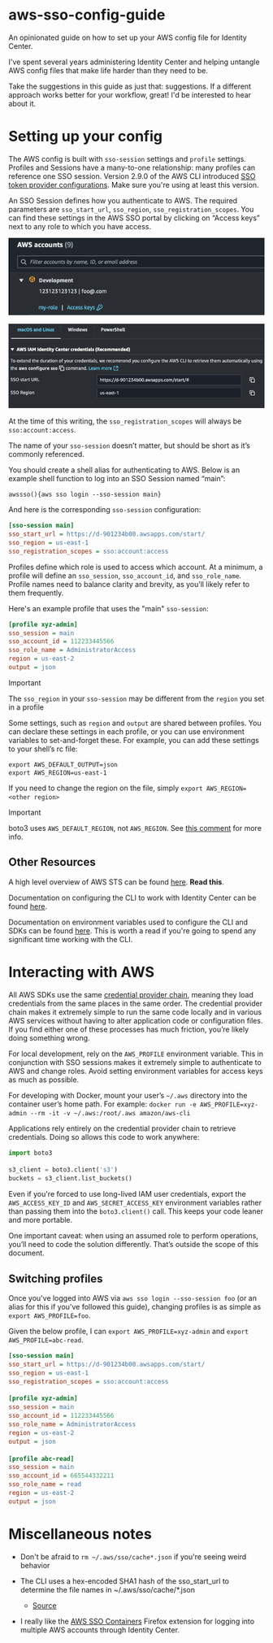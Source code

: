 # aws-sso-config-guide
An opinionated guide on how to set up your AWS config file for Identity Center.

I've spent several years administering Identity Center and helping untangle AWS config files that make life harder than they need to be.

Take the suggestions in this guide as just that: suggestions. If a different approach works better for your workflow, great! I'd be interested to hear about it. 

# Setting up your config

The AWS config is built with `sso-session` settings and `profile` settings. Profiles and Sessions have a many-to-one relationship: many profiles can reference one SSO session. Version 2.9.0 of the AWS CLI introduced [SSO token provider configurations](https://docs.aws.amazon.com/sdkref/latest/guide/feature-sso-credentials.html#sso-token-config). Make sure you're using at least this version. 

An SSO Session defines how you authenticate to AWS. The required parameters are `sso_start_url`, `sso_region`, `sso_registration_scopes`. You can find these settings in the AWS SSO portal by clicking on “Access keys” next to any role to which you have access.

![step0.png](img/config/step0.png)

![step1.png](img/config/step1.png)

At the time of this writing, the `sso_registration_scopes` will always be `sso:account:access`. 

The name of your `sso-session` doesn’t matter, but should be short as it’s commonly referenced.

You should create a shell alias for authenticating to AWS. Below is an example shell function to log into an SSO Session named “main”:

```shell
awssso(){aws sso login --sso-session main}
```

And here is the corresponding `sso-session` configuration:

```ini
[sso-session main]
sso_start_url = https://d-901234b00.awsapps.com/start/
sso_region = us-east-1
sso_registration_scopes = sso:account:access
```

Profiles define which role is used to access which account. At a minimum, a profile will define an `sso_session`, `sso_account_id`, and `sso_role_name`. Profile names need to balance clarity and brevity, as you’ll likely refer to them frequently.

Here's an example profile that uses the "main" `sso-session`:

```ini
[profile xyz-admin]
sso_session = main
sso_account_id = 112233445566
sso_role_name = AdministratorAccess
region = us-east-2
output = json
```

> [!IMPORTANT]
> The `sso_region` in your `sso-session` may be different from the `region` you set in a profile

Some settings, such as `region` and `output` are shared between profiles. You can declare these settings in each profile, or you can use environment variables to set-and-forget these. For example, you can add these settings to your shell’s rc file:

```shell
export AWS_DEFAULT_OUTPUT=json
export AWS_REGION=us-east-1
```

If you need to change the region on the file, simply `export AWS_REGION=<other region>`

>[!IMPORTANT]
> boto3 uses `AWS_DEFAULT_REGION`, not `AWS_REGION`. See [this comment](https://github.com/boto/boto3/issues/3620#issuecomment-1462661383) for more info.

## Other Resources
A high level overview of AWS STS can be found [here](https://docs.aws.amazon.com/IAM/latest/UserGuide/id_credentials_temp.html). **Read this**.

Documentation on configuring the CLI to work with Identity Center can be found [here](https://docs.aws.amazon.com/cli/latest/userguide/cli-configure-sso.html). 

Documentation on environment variables used to configure the CLI and SDKs can be found [here](https://docs.aws.amazon.com/cli/v1/userguide/cli-configure-envvars.html). This is worth a read if you're going to spend any significant time working with the CLI.

# Interacting with AWS

All AWS SDKs use the same [credential provider chain](https://docs.aws.amazon.com/sdkref/latest/guide/standardized-credentials.html), meaning they load credentials from the same places in the same order. The credential provider chain makes it extremely simple to run the same code locally and in various AWS services without having to alter application code or configuration files. If you find either one of these processes has much friction, you’re likely doing something wrong.

For local development, rely on the `AWS_PROFILE` environment variable. This in conjunction with SSO sessions makes it extremely simple to authenticate to AWS and change roles. Avoid setting environment variables for access keys as much as possible.

For developing with Docker, mount your user’s `~/.aws` directory into the container user’s home path. For example: `docker run -e AWS_PROFILE=xyz-admin --rm -it -v ~/.aws:/root/.aws amazon/aws-cli` 

Applications rely entirely on the credential provider chain to retrieve credentials. Doing so allows this code to work anywhere:

```python
import boto3

s3_client = boto3.client('s3')
buckets = s3_client.list_buckets()
```

Even if you're forced to use long-lived IAM user credentials, export the `AWS_ACCESS_KEY_ID` and `AWS_SECRET_ACCESS_KEY` environment variables rather than passing them into the `boto3.client()` call. This keeps your code leaner and more portable. 

One important caveat: when using an assumed role to perform operations, you’ll need to code the solution differently. That’s outside the scope of this document.

## Switching profiles

Once you've logged into AWS via `aws sso login --sso-session foo` (or an alias for this if you've followed this guide), changing profiles is as simple as `export AWS_PROFILE=foo`.

Given the below profile, I can `export AWS_PROFILE=xyz-admin` and `export AWS_PROFILE=abc-read`.

```ini
[sso-session main]
sso_start_url = https://d-901234b00.awsapps.com/start/
sso_region = us-east-1
sso_registration_scopes = sso:account:access

[profile xyz-admin]
sso_session = main
sso_account_id = 112233445566
sso_role_name = AdministratorAccess
region = us-east-2
output = json

[profile abc-read]
sso_session = main
sso_account_id = 665544332211
sso_role_name = read
region = us-east-2
output = json
```

# Miscellaneous notes

- Don't be afraid to `rm ~/.aws/sso/cache*.json` if you're seeing weird behavior 

- The CLI uses a hex-encoded SHA1 hash of the sso_start_url to determine the file names in ~/.aws/sso/cache/*.json
  - [Source](https://github.com/aws/aws-sdk-go-v2/blob/d7a7f5a021d5f64882fc1e219bd12725d9b75d41/credentials/ssocreds/sso_cached_token.go#L21-L41)

- I really like the [AWS SSO Containers](https://addons.mozilla.org/en-US/firefox/addon/aws-sso-containers/) Firefox extension for logging into multiple AWS accounts through Identity Center.

